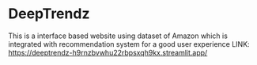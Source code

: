 # DeepTrendz
This is a interface based website using dataset of Amazon which is integrated with recommendation system for a good user experience
LINK: https://deeptrendz-h9rnzbvwhu22rbpsxqh9kx.streamlit.app/
